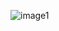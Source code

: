 
![image1](https://github.com/PeerapolHan/Newbonsai/assets/98907085/6c73c945-614f-4d0e-b272-55f90dd83dcf)
